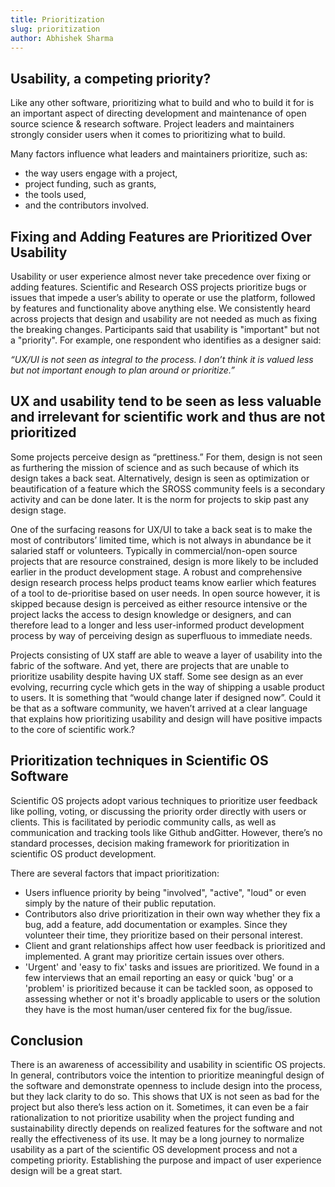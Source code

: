 ```yaml
---
title: Prioritization
slug: prioritization
author: Abhishek Sharma
---
```

## Usability, a competing priority?

Like any other software, prioritizing what to build and who to build it for is an important aspect of directing development and maintenance of open source science & research software. Project leaders and maintainers strongly consider users when it comes to prioritizing what to build.  

Many factors influence what leaders and maintainers prioritize, such as: 

* the way users engage with a project,
* project funding, such as grants,
* the tools used,
* and the contributors involved.



## Fixing and Adding Features are Prioritized Over Usability 

Usability or user experience almost never take precedence over fixing or adding features. Scientific and Research OSS projects prioritize bugs or issues that impede a user’s ability to operate or use the platform, followed by features and functionality above anything else. We consistently heard across projects that design and usability are not needed as much as fixing the breaking changes. Participants said that usability is  "important" but not a "priority". For example, one respondent who identifies as a designer said:  

_“UX/UI is not seen as integral to the process. I don’t think it is valued less but not important enough to plan around or prioritize.”_

## UX and usability tend to be seen as less valuable and irrelevant for scientific work and thus are not prioritized

Some projects perceive design as “prettiness.” For them, design is not seen as furthering the mission of science and as such because of which its design takes a back seat. Alternatively, design is seen as optimization or beautification of a feature which the SROSS community feels is a secondary activity and can be done later. It is the norm for projects to skip past any design stage.

One of the surfacing reasons for UX/UI to take a back seat is to make the most of contributors’ limited time, which is not always in abundance be it salaried staff or volunteers. Typically in commercial/non-open source projects that are resource constrained, design is more likely to be included earlier in the product development stage. A robust and comprehensive design research process helps product teams know earlier which features of a tool to de-prioritise based on user needs. In open source however, it is skipped because design is perceived as either resource intensive or the project lacks the access to design knowledge or designers, and can therefore lead to a longer and less user-informed product development process by way of perceiving design as superfluous to immediate needs. 

Projects consisting of UX staff are able to weave a layer of usability into the fabric of the software. And yet, there are projects that are unable to prioritize usability despite having UX staff. Some see design as an ever evolving, recurring cycle which gets in the way of shipping a usable product to users. It is something that “would change later if designed now”. Could it be that as a software community, we haven’t arrived at a clear language that explains how prioritizing usability and design will have positive impacts to the core of scientific work.?

## Prioritization techniques in Scientific OS Software 

Scientific OS projects adopt various techniques to prioritize user feedback like polling, voting, or discussing the priority order directly with users or clients. This is facilitated by periodic community calls, as well as communication and tracking tools like Github andGitter. However, there’s no standard processes, decision making framework for prioritization in scientific OS product development.

There are several factors that impact prioritization:

* Users influence priority by being "involved", "active", "loud" or even simply by the nature of their public reputation.
* Contributors also drive prioritization in their own way whether they fix a bug, add a feature, add documentation or examples. Since they volunteer their time, they prioritize based on their personal interest.
* Client and grant relationships affect how user feedback is prioritized and implemented. A grant may prioritize certain issues over others.
* 'Urgent' and 'easy to fix' tasks and issues are prioritized. We found in a few interviews that an email reporting an easy or quick 'bug' or a 'problem' is prioritized because it can be tackled soon, as opposed to assessing whether or not it's broadly applicable to users or the solution they have is the most human/user centered fix for the bug/issue.

## Conclusion

There is an awareness of accessibility and usability in scientific OS projects. In general, contributors voice the intention to prioritize meaningful design of the software and demonstrate openness to include design into the process, but they lack clarity to do so. This shows that UX is not seen as bad for the project but also there’s less action on it. Sometimes, it can even be a fair rationalization to not prioritize usability when the project funding and sustainability directly depends on realized features for the software and not really the effectiveness of its use. It may be a long journey to normalize usability as a part of the scientific OS development process and not a competing priority. Establishing the purpose and impact of user experience design will be a great start.
